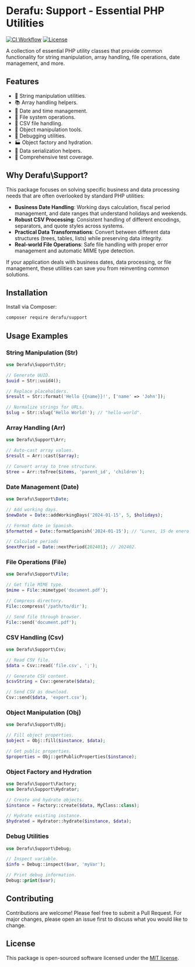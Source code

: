 # Derafu: Support - Essential PHP Utilities

[![CI Workflow](https://github.com/derafu/support/actions/workflows/ci.yml/badge.svg?branch=main&event=push)](https://github.com/derafu/support/actions/workflows/ci.yml?query=branch%3Amain)
[![License](https://img.shields.io/badge/license-MIT-blue.svg)](https://opensource.org/licenses/MIT)

A collection of essential PHP utility classes that provide common functionality for string manipulation, array handling, file operations, date management, and more.

## Features

- 🔡 String manipulation utilities.
- 📚 Array handling helpers.
- 📅 Date and time management.
- 📂 File system operations.
- 📝 CSV file handling.
- 🔧 Object manipulation tools.
- 🐛 Debugging utilities.
- 🏭 Object factory and hydration.
- 🔄 Data serialization helpers.
- 🧪 Comprehensive test coverage.

## Why Derafu\Support?

This package focuses on solving specific business and data processing needs that are often overlooked by standard PHP utilities:

- **Business Date Handling**: Working days calculation, fiscal period management, and date ranges that understand holidays and weekends.
- **Robust CSV Processing**: Consistent handling of different encodings, separators, and quote styles across systems.
- **Practical Data Transformations**: Convert between different data structures (trees, tables, lists) while preserving data integrity.
- **Real-world File Operations**: Safe file handling with proper error management and automatic MIME type detection.

If your application deals with business dates, data processing, or file management, these utilities can save you from reinventing common solutions.

## Installation

Install via Composer:

```bash
composer require derafu/support
```

## Usage Examples

### String Manipulation (Str)

```php
use Derafu\Support\Str;

// Generate UUID.
$uuid = Str::uuid4();

// Replace placeholders.
$result = Str::format('Hello {{name}}!', ['name' => 'John']);

// Normalize strings for URLs.
$slug = Str::slug('Hello World!'); // "hello-world".
```

### Array Handling (Arr)

```php
use Derafu\Support\Arr;

// Auto-cast array values.
$result = Arr::cast($array);

// Convert array to tree structure.
$tree = Arr::toTree($items, 'parent_id', 'children');
```

### Date Management (Date)

```php
use Derafu\Support\Date;

// Add working days.
$newDate = Date::addWorkingDays('2024-01-15', 5, $holidays);

// Format date in Spanish.
$formatted = Date::formatSpanish('2024-01-15'); // "Lunes, 15 de enero del 2024".

// Calculate periods
$nextPeriod = Date::nextPeriod(202401); // 202402.
```

### File Operations (File)

```php
use Derafu\Support\File;

// Get file MIME type.
$mime = File::mimetype('document.pdf');

// Compress directory.
File::compress('/path/to/dir');

// Send file through browser.
File::send('document.pdf');
```

### CSV Handling (Csv)

```php
use Derafu\Support\Csv;

// Read CSV file.
$data = Csv::read('file.csv', ';');

// Generate CSV content.
$csvString = Csv::generate($data);

// Send CSV as download.
Csv::send($data, 'export.csv');
```

### Object Manipulation (Obj)

```php
use Derafu\Support\Obj;

// Fill object properties.
$object = Obj::fill($instance, $data);

// Get public properties.
$properties = Obj::getPublicProperties($instance);
```

### Object Factory and Hydration

```php
use Derafu\Support\Factory;
use Derafu\Support\Hydrator;

// Create and hydrate objects.
$instance = Factory::create($data, MyClass::class);

// Hydrate existing instance.
$hydrated = Hydrator::hydrate($instance, $data);
```

### Debug Utilities

```php
use Derafu\Support\Debug;

// Inspect variable.
$info = Debug::inspect($var, 'myVar');

// Print debug information.
Debug::print($var);
```

## Contributing

Contributions are welcome! Please feel free to submit a Pull Request. For major changes, please open an issue first to discuss what you would like to change.

## License

This package is open-sourced software licensed under the [MIT license](https://opensource.org/licenses/MIT).
